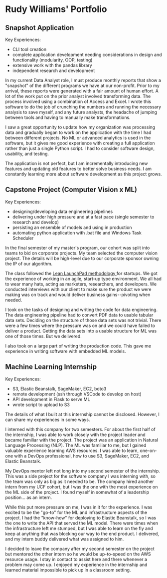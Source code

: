 # Rudy Williams' Portfolio

## Snapshot Application

Key Experiences:

- CLI tool creation
- complete application development needing considerations in design and functionality (modularity, OOP, testing)
- extensive work with the pandas library
- independent research and development

In my current Data Analyst role, I must produce monthly reports that show a "snapshot" of the different programs we have at our non-profit. Prior to my arrival, these reports were generated with a fair amount of human effort. A lot of the work put on the prior analyst involved transforming data. The process involved using a combination of Access and Excel. I wrote this software to do the job of crunching the numbers and running the necessary analysis to save myself, and any future analysts, the headache of jumping between tools and having to manually make transformations. 

I saw a great opportunity to update how my organization was processing data and gradually began to work on the application with the time I had between different projects. No ML or advanced analytics is used in the software, but it gives me good experience with creating a full application rather than just a single Python script. I had to consider software design, usability, and testing. 

The application is not perfect, but I am incrementally introducing new features and updating old features to better solve business needs. I am constantly learning more about software development as this project grows.

## Capstone Project (Computer Vision x ML)

Key Experiences:

- designing/developing data engineering pipelines
- delivering under high pressure and at a fast pace (single semester to research and develop)
- persisting an ensemble of models and using in production
- automating python application with .bat file and Windows Task Scheduler


In the final semester of my master's program, our cohort was split into teams to bid on corporate projects. My team selected the computer vision project. The details will be high-level due to our corporate sponsor owning the IP of our algorithm. 

The class followed the [Lean LaunchPad methodology ](https://en.wikipedia.org/wiki/Lean_Launchpad) for startups. We got the experience of working in an agile, start-up type environment. We all had to wear many hats, acting as marketers, researchers, and developers. We conducted interviews with our client to make sure the product we were making was on track and would deliver business gains--pivoting when needed. 

I took on the tasks of designing and writing the code for data engineering. The data engineering pipeline had to convert PDF data to usable tabular data sets. Deciding on the structure of those data sets was not trivial. There were a few times where the pressure was on and we could have failed to deliver a product. Getting the data sets into a usable structure for ML was one of those times. But we delivered.

I also took on a large part of writing the production code. This gave me experience in writing software with embedded ML models. 


## Machine Learning Internship

Key Experiences:

 - S3, Elastic Beanstalk, SageMaker, EC2, boto3
 - remote development (ssh through VSCode to develop on host)
 - API development in Flask to serve ML
 - wrote script to upload to S3

The details of what I built at this internship cannot be disclosed. However, I can share my experiences in some ways. 

I interned with this company for two semesters. For about the first half of the internship, I was able to work closely with the project leader and became familiar with the project. The project was an application in Natural Language Processing (NLP). The ML was familiar to me, but I gained valuable experience learning AWS resources. I was able to learn, one-on-one with a DevOps professional, how to use S3, SageMaker, EC2, and Elastic Beanstalk. 

My DevOps mentor left not long into my second semester of the internship. This was a side project for the software company I was interning with, so the team was only as big as it needed to be. The company hired another intern from my UCF cohort, but I was the one with the most experience on the ML side of the project. I found myself in somewhat of a leadership position... as an intern.

While this put more pressure on me, I was in it for the experience. I was excited to be the "go-to" for the ML and infrastructure aspects of the project. I had the "know-how" for deploying to Elastic Beanstalk, so I was the one to write the API that served the ML model. There were times when the infrastructure left me stumped, but I was able to learn on the fly and keep at anything that was blocking our way to the end product. I delivered, and my intern buddy delivered what was assigned to him. 

I decided to leave the company after my second semester on the project but mentored the other intern so he would be up-to-speed on the AWS resource usage. I stay in contact to assist here and there whenever a problem may come up. I enjoyed my experience in the internship and learned material impossible to pick up in a classroom setting.








